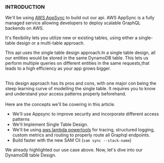 ### INTRODUCTION
We'll be using [AWS AppSync](https://aws.amazon.com/appsync/) to build out our api. AWS AppSync is a fully managed service allowing developers to deploy scalable GraphQL backends on AWS.
<br />

It's flexibility lets you utilize new or existing tables, using either a single-table design or a multi-table approach.
<br />

This api uses the single table design approach.In a single table design, all our entities would be stored
in the same DynamoDB table. This lets us perform multiple queries on different entities in
the same requests,that leads to a high efficiency as your app grows bigger.
<br />
<br />

This design approach has its pros and cons, with one major con being the steep learning curve of modelling the
single table. It requires you to know and understand your access patterns properly beforehand.
<br />
<br />
Here are the concepts we'll be covering in this article.
<br />
- We'll use Appsync to improve security and incorporate different access patterns
- We'll Implement Single Table Design.
- We'll be using [aws lambda powertools](https://awslabs.github.io/aws-lambda-powertools-python/latest/) for tracing, structured logging, custom metrics and routing to properly
route all Graphql endpoints.
- Build faster with the new SAM Cli (`sam sync --stack-name`)

We already highlighted our use case above. Now, let's dive into our DynamoDB table Design.
